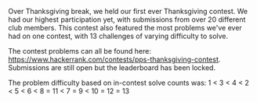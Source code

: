 Over Thanksgiving break, we held our first ever Thanksgiving contest. We had our highest participation yet, with submissions from over 20 different club members. This contest also featured the most problems we've ever had on one contest, with 13 challenges of varying difficulty to solve.

The contest problems can all be found here: https://www.hackerrank.com/contests/pps-thanksgiving-contest. Submissions are still open but the leaderboard has been locked.

The problem difficulty based on in-contest solve counts was: 1 < 3 < 4 < 2 < 5 < 6 < 8 = 11 < 7 = 9 < 10 = 12 = 13
